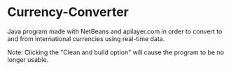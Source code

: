 # Currency-Converter

Java program made with NetBeans and apilayer.com in order to convert to and from international currencies using real-time data. 

Note: Clicking the "Clean and build option" will cause the program to be no longer usable.
